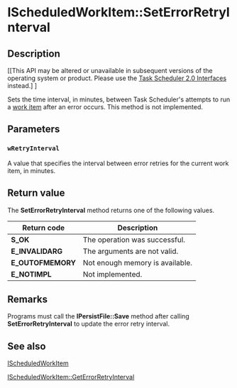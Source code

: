 # IScheduledWorkItem::SetErrorRetryInterval

## Description

[[This API may be altered or unavailable in subsequent versions of the operating system or product. Please use the [Task Scheduler 2.0 Interfaces](https://learn.microsoft.com/windows/desktop/TaskSchd/task-scheduler-2-0-interfaces) instead.] ]

Sets the time interval, in minutes, between Task Scheduler's attempts to run a [work item](https://learn.microsoft.com/windows/desktop/TaskSchd/w) after an error occurs. This method is not implemented.

## Parameters

### `wRetryInterval`

A value that specifies the interval between error retries for the current work item, in minutes.

## Return value

The
**SetErrorRetryInterval** method returns one of the following values.

| Return code | Description |
| --- | --- |
| **S_OK** | The operation was successful. |
| **E_INVALIDARG** | The arguments are not valid. |
| **E_OUTOFMEMORY** | Not enough memory is available. |
| **E_NOTIMPL** | Not implemented. |

## Remarks

Programs must call the **IPersistFile::Save** method after calling
**SetErrorRetryInterval** to update the error retry interval.

## See also

[IScheduledWorkItem](https://learn.microsoft.com/windows/desktop/api/mstask/nn-mstask-ischeduledworkitem)

[IScheduledWorkItem::GetErrorRetryInterval](https://learn.microsoft.com/windows/desktop/api/mstask/nf-mstask-ischeduledworkitem-geterrorretryinterval)